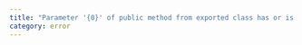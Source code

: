 ```yaml
---
title: "Parameter '{0}' of public method from exported class has or is using name '{1}' from private module '{2}'."
category: error
---
```

